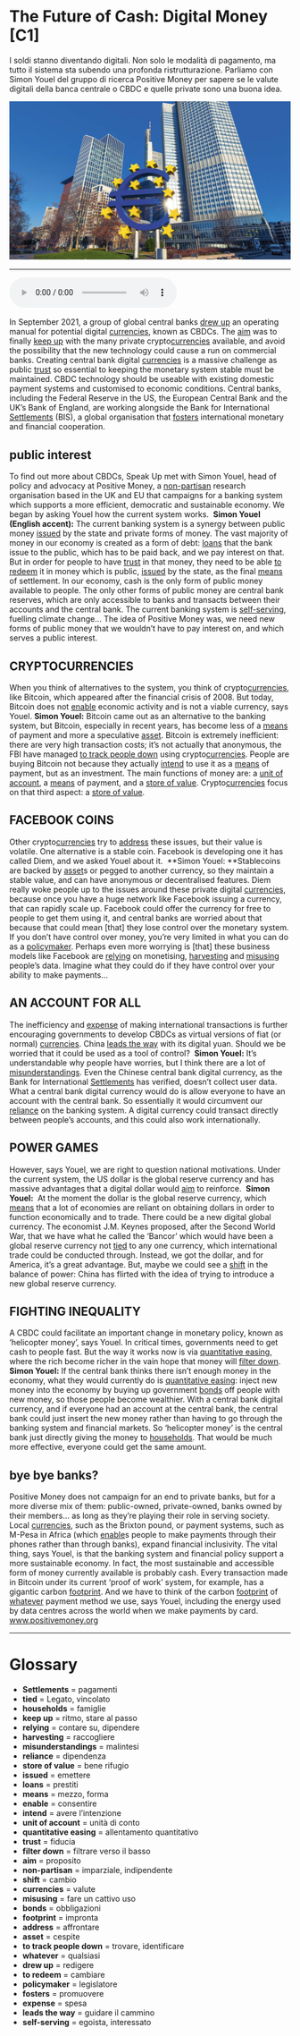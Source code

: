 # The Future of Cash: Digital Money   [C1]

I soldi stanno diventando digitali. Non solo le modalità di pagamento, ma tutto il sistema sta subendo una profonda ristrutturazione. Parliamo con Simon Youel del gruppo di ricerca Positive Money per sapere se le valute digitali della banca centrale o CBDC e quelle private sono una buona idea.

![](The%20Future%20of%20Cash%20Digital%20Money.jpg)

--------------

<div>
<audio controls autoplay>
    <source src="https://raw.githubusercontent.com/dartie/speakup/main/2022-10/The%20Future%20of%20Cash%20Digital%20Money.mp3" type="audio/mpeg">
</audio>
</div>


In September 2021, a group of global central banks [drew up](## "redigere") an operating manual for potential digital [currencies](## "valute"), known as CBDCs. The [aim](## "proposito") was to finally [keep up](## "ritmo, stare al passo") with the many private crypto[currencies](## "valute") available, and avoid the possibility that the new technology could cause a run on commercial banks. Creating central bank digital [currencies](## "valute") is a massive challenge as public [trust](## "fiducia") so essential to keeping the monetary system stable must be maintained. CBDC technology should be useable with existing domestic payment systems and customised to economic conditions. Central banks, including the Federal Reserve in the US, the European Central Bank and the UK’s Bank of England, are working alongside the Bank for International [Settlements](## "pagamenti") (BIS), a global organisation that [fosters](## "promuovere") international monetary and financial cooperation.

## public interest
To find out more about CBDCs, Speak Up met with Simon Youel, head of policy and advocacy at Positive Money, a [non-partisan](## "imparziale, indipendente") research organisation based in the UK and EU that campaigns for a banking system which supports a more efficient, democratic and sustainable economy. We began by asking Youel how the current system works. 
**Simon Youel (English accent):** The current banking system is a synergy between public money [issued](## "emettere") by the state and private forms of money. The vast majority of money in our economy is created as a form of debt: [loans](## "prestiti") that the bank issue to the public, which has to be paid back, and we pay interest on that. But in order for people to have [trust](## "fiducia") in that money, they need to be able [to redeem](## "cambiare") it in money which is public, [issued](## "emettere") by the state, as the final [means](## "mezzo, forma") of settlement. In our economy, cash is the only form of public money available to people. The only other forms of public money are central bank reserves, which are only accessible to banks and transacts between their accounts and the central bank. The current banking system is [self-serving](## "egoista, interessato"), fuelling climate change... The idea of Positive Money was, we need new forms of public money that we wouldn’t have to pay interest on, and which serves a public interest. 

## CRYPTOCURRENCIES
When you think of alternatives to the system, you think of crypto[currencies](## "valute"), like Bitcoin, which appeared after the financial crisis of 2008. But today, Bitcoin does not [enable](## "consentire") economic activity and is not a viable currency, says Youel.
**Simon Youel:** Bitcoin came out as an alternative to the banking system, but Bitcoin, especially in recent years, has become less of a [means](## "mezzo, forma") of payment and more a speculative [asset](## "cespite"). Bitcoin is extremely inefficient: there are very high transaction costs; it’s not actually that anonymous, the FBI have managed [to track people down](## "trovare, identificare") using crypto[currencies](## "valute"). People are buying Bitcoin not because they actually [intend](## "avere l’intenzione") to use it as a [means](## "mezzo, forma") of payment, but as an investment. The main functions of money are: a [unit of account](## "unità di conto"), a [means](## "mezzo, forma") of payment, and a [store of value](## "bene rifugio"). Crypto[currencies](## "valute") focus on that third aspect: a [store of value](## "bene rifugio").

## FACEBOOK COINS
Other crypto[currencies](## "valute") try to [address](## "affrontare") these issues, but their value is volatile. One alternative is a stable coin. Facebook is developing one it has called Diem, and we asked Youel about it. 
**Simon Youel: **Stablecoins are backed by [asset](## "cespite")s or pegged to another currency, so they maintain a stable value, and can have anonymous or decentralised features. Diem really woke people up to the issues around these private digital [currencies](## "valute"), because once you have a huge network like Facebook issuing a currency, that can rapidly scale up. Facebook could offer the currency for free to people to get them using it, and central banks are worried about that because that could mean [that] they lose control over the monetary system. If you don’t have control over money, you’re very limited in what you can do as a [policymaker](## "legislatore"). Perhaps even more worrying is [that] these business models like Facebook are [relying](## "contare su, dipendere") on monetising, [harvesting](## "raccogliere") and [misusing](## "fare un cattivo uso") people’s data. Imagine what they could do if they have control over your ability to make payments...

## AN ACCOUNT FOR ALL
The inefficiency and [expense](## "spesa") of making international transactions is further encouraging governments to develop CBDCs as virtual versions of fiat (or normal) [currencies](## "valute"). China [leads the way](## "guidare il cammino") with its digital yuan. Should we be worried that it could be used as a tool of control? 
**Simon Youel:** It’s understandable why people have worries, but I think there are a lot of [misunderstandings](## "malintesi"). Even the Chinese central bank digital currency, as the Bank for International [Settlements](## "pagamenti") has verified, doesn’t collect user data. What a central bank digital currency would do is allow everyone to have an account with the central bank. So essentially it would circumvent our [reliance](## "dipendenza") on the banking system. A digital currency could transact directly between people’s accounts, and this could also work internationally.

## POWER GAMES
However, says Youel, we are right to question national motivations. Under the current system, the US dollar is the global reserve currency and has massive advantages that a digital dollar would [aim](## "proposito") to reinforce. 
**Simon Youel:**  At the moment the dollar is the global reserve currency, which [means](## "mezzo, forma") that a lot of economies are reliant on obtaining dollars in order to function economically and to trade. There could be a new digital global currency. The economist J.M. Keynes proposed, after the Second World War, that we have what he called the ‘Bancor’ which would have been a global reserve currency not [tied](## "Legato, vincolato") to any one currency, which international trade could be conducted through. Instead, we got the dollar, and for America, it’s a great advantage. But, maybe we could see a [shift](## "cambio") in the balance of power: China has flirted with the idea of trying to introduce a new global reserve currency.

## FIGHTING INEQUALITY
A CBDC could facilitate an important change in monetary policy, known as ‘helicopter money’, says Youel. In critical times, governments need to get cash to people fast. But the way it works now is via [quantitative easing](## "allentamento quantitativo"), where the rich become richer in the vain hope that money will [filter down](## "filtrare verso il basso").
**Simon Youel:** If the central bank thinks there isn’t enough money in the economy, what they would currently do is [quantitative easing](## "allentamento quantitativo"): inject new money into the economy by buying up government [bonds](## "obbligazioni") off people with new money, so those people become wealthier. With a central bank digital currency, and if everyone had an account at the central bank, the central bank could just insert the new money rather than having to go through the banking system and financial markets. So ‘helicopter money’ is the central bank just directly giving the money to [households](## "famiglie"). That would be much more effective, everyone could get the same amount.

## bye bye banks?
Positive Money does not campaign for an end to private banks, but for a more diverse mix of them: public-owned, private-owned, banks owned by their members... as long as they’re playing their role in serving society. Local [currencies](## "valute"), such as the Brixton pound, or payment systems, such as M-Pesa in Africa (which [enable](## "consentire")s people to make payments through their phones rather than through banks), expand financial inclusivity. The vital thing, says Youel, is that the banking system and financial policy support a more sustainable economy. In fact, the most sustainable and accessible form of money currently available is probably cash. Every transaction made in Bitcoin under its current ‘proof of work’ system, for example, has a gigantic carbon [footprint](## "impronta"). And we have to think of the carbon [footprint](## "impronta") of [whatever](## "qualsiasi") payment method we use, says Youel, including the energy used by data centres across the world when we make payments by card. 
www.positivemoney.org

--------------

<div style = "display:block; clear:both; page-break-after:always;"></div>

# Glossary
* **Settlements** = pagamenti
* **tied** = Legato, vincolato
* **households** = famiglie
* **keep up** = ritmo, stare al passo
* **relying** = contare su, dipendere
* **harvesting** = raccogliere
* **misunderstandings** = malintesi
* **reliance** = dipendenza
* **store of value** = bene rifugio
* **issued** = emettere
* **loans** = prestiti
* **means** = mezzo, forma
* **enable** = consentire
* **intend** = avere l’intenzione
* **unit of account** = unità di conto
* **quantitative easing** = allentamento quantitativo
* **trust** = fiducia
* **filter down** = filtrare verso il basso
* **aim** = proposito
* **non-partisan** = imparziale, indipendente
* **shift** = cambio
* **currencies** = valute
* **misusing** = fare un cattivo uso
* **bonds** = obbligazioni
* **footprint** = impronta
* **address** = affrontare
* **asset** = cespite
* **to track people down** = trovare, identificare
* **whatever** = qualsiasi
* **drew up** = redigere
* **to redeem** = cambiare
* **policymaker** = legislatore
* **fosters** = promuovere
* **expense** = spesa
* **leads the way** = guidare il cammino
* **self-serving** = egoista, interessato
